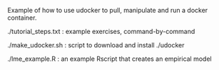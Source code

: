 Example of how to use udocker to pull, manipulate and run a docker container. 

./tutorial_steps.txt : example exercises, command-by-command

./make_udocker.sh : script to download and install ./udocker

./lme_example.R : an example Rscript that creates an empirical model
